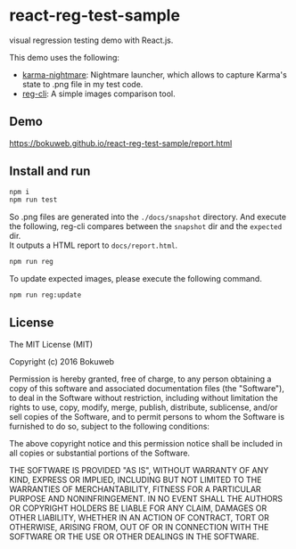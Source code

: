 # react-reg-test-sample

visual regression testing demo with React.js. 

This demo uses the following:

* [karma-nightmare](https://github.com/bokuweb/karma-nightmare): Nightmare launcher, which allows to capture Karma's state to .png file in my test code.
* [reg-cli](https://github.com/bokuweb/reg-cli): A simple images comparison tool.

## Demo

https://bokuweb.github.io/react-reg-test-sample/report.html

## Install and run

```sh
npm i
npm run test
```

So .png files are generated into the `./docs/snapshot` directory.
And execute the following, reg-cli compares between the `snapshot` dir and the `expected` dir.    
It outputs a HTML report to `docs/report.html`.


```sh
npm run reg
```

To update expected images, please execute the following command.

```sh
npm run reg:update
```

## License

The MIT License (MIT)

Copyright (c) 2016 Bokuweb

Permission is hereby granted, free of charge, to any person obtaining a copy of this software and associated documentation files (the "Software"), to deal in the Software without restriction, including without limitation the rights to use, copy, modify, merge, publish, distribute, sublicense, and/or sell copies of the Software, and to permit persons to whom the Software is furnished to do so, subject to the following conditions:

The above copyright notice and this permission notice shall be included in all copies or substantial portions of the Software.

THE SOFTWARE IS PROVIDED "AS IS", WITHOUT WARRANTY OF ANY KIND, EXPRESS OR IMPLIED, INCLUDING BUT NOT LIMITED TO THE WARRANTIES OF MERCHANTABILITY, FITNESS FOR A PARTICULAR PURPOSE AND NONINFRINGEMENT. IN NO EVENT SHALL THE AUTHORS OR COPYRIGHT HOLDERS BE LIABLE FOR ANY CLAIM, DAMAGES OR OTHER LIABILITY, WHETHER IN AN ACTION OF CONTRACT, TORT OR OTHERWISE, ARISING FROM, OUT OF OR IN CONNECTION WITH THE SOFTWARE OR THE USE OR OTHER DEALINGS IN THE SOFTWARE.
